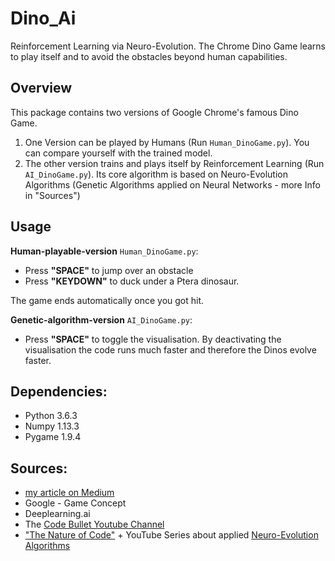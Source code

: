 # Dino_Ai
Reinforcement Learning via Neuro-Evolution.
The Chrome Dino Game learns to play itself and to avoid the obstacles beyond human capabilities.

## Overview
This package contains two versions of Google Chrome's famous Dino Game.

1. One Version can be played by Humans (Run `Human_DinoGame.py`). You can compare yourself with the trained model.
2. The other version trains and plays itself by Reinforcement Learning (Run `AI_DinoGame.py`). Its core algorithm is based on Neuro-Evolution Algorithms (Genetic Algorithms applied on Neural Networks - more Info in "Sources")

## Usage

__Human-playable-version__ `Human_DinoGame.py`:
- Press __"SPACE"__ to jump over an obstacle
- Press __"KEYDOWN"__ to duck under a Ptera dinosaur.

The game ends automatically once you got hit.


__Genetic-algorithm-version__ `AI_DinoGame.py`:
- Press __"SPACE"__ to toggle the visualisation. By deactivating the visualisation the code runs much faster and therefore the Dinos evolve faster.

## Dependencies:

- Python 3.6.3
- Numpy 1.13.3
- Pygame 1.9.4

## Sources:

- [my article on Medium](https://medium.com/@maximilian.lell/neuro-evolution-with-dinosaurs-1cfce5eadbd8)
- Google - Game Concept
- Deeplearning.ai
- The [Code Bullet Youtube Channel](https://youtu.be/sB_IGstiWlc)
- ["The Nature of Code"](https://natureofcode.com/book/chapter-9-the-evolution-of-code/) + YouTube Series about applied [Neuro-Evolution Algorithms](https://www.youtube.com/playlist?list=PLRqwX-V7Uu6Yd3975YwxrR0x40XGJ_KGO)
